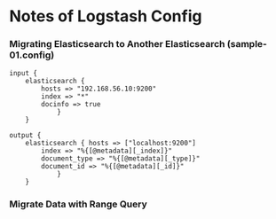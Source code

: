 
Notes of Logstash Config
========================

### Migrating Elasticsearch to Another Elasticsearch (sample-01.config)
	input {
  		elasticsearch {
   			hosts => "192.168.56.10:9200"
	 		index => "*" 
 			docinfo => true
  				}
		}

	output {
		elasticsearch { hosts => ["localhost:9200"] 
			index => "%{[@metadata][_index]}"
			document_type => "%{[@metadata][_type]}"
			document_id => "%{[@metadata][_id]}"
				}
		}

### Migrate Data with Range Query
